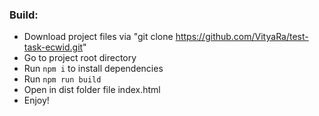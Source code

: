 ### Build:
+ Download project files via "git clone https://github.com/VityaRa/test-task-ecwid.git"
+ Go to project root directory
+ Run `npm i` to install dependencies
+ Run `npm run build`
+ Open in dist folder file index.html
+ Enjoy!

